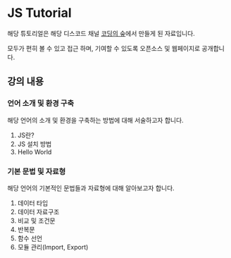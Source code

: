 # JS Tutorial

해당 튜토리얼은 해당 디스코드 채널 [코딩의 숲](https://discord.gg/EQaMqSC5ca)에서 만들게 된 자료입니다.

모두가 편히 볼 수 있고 접근 하며, 기여할 수 있도록 오픈소스 및 웹페이지로 공개합니다.

## 강의 내용

### 언어 소개 및 환경 구축

해당 언어의 소개 및 환경을 구축하는 방법에 대해 서술하고자 합니다.

1. JS란?
2. JS 설치 방법
3. Hello World

### 기본 문법 및 자료형

해당 언어의 기본적인 문법들과 자료형에 대해 알아보고자 합니다.

1. 데이터 타입
2. 데이터 자료구조
3. 비교 및 조건문
4. 반복문
5. 함수 선언
6. 모듈 관리(Import, Export)

